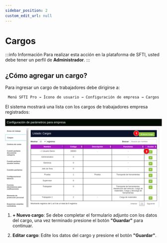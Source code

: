 ```yaml
---
sidebar_position: 2
custom_edit_url: null
---
```

# Cargos

:::info Información 
Para realizar esta acción en la plataforma de SFTI, usted debe tener un perfil de **Administrador**.
:::

## ¿Cómo agregar un cargo?
Para ingresar un cargo de trabajadores debe dirigirse a:

<div align="center">

```bash
Menú SFTI Pro → Ícono de usuario → Configuración de empresa → Cargos
```
</div>

El sistema mostrará una lista con los cargos de trabajadores empresa registrados:

<div align="center">

![cargos](/img/img_manual/img_configuracion/2023-08-08_09-20.png)

</div>

1. **+ Nuevo cargo**: Se debe completar el formulario adjunto con los datos del cargo, una vez terminado presione el botón **"Guardar"** para continuar.

2. **Editar cargo**: Edite los datos del cargo y presione el botón **"Guardar"**.